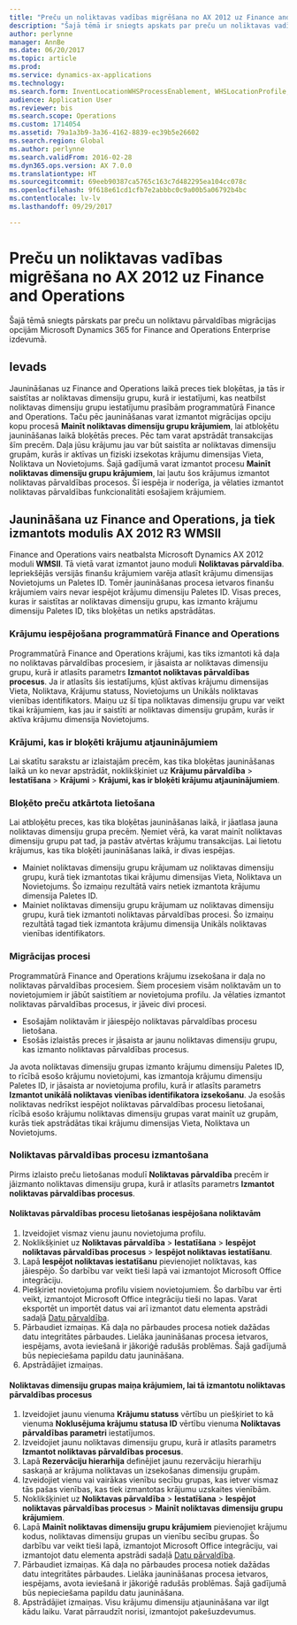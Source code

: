 ```yaml
---
title: "Preču un noliktavas vadības migrēšana no AX 2012 uz Finance and Operations"
description: "Šajā tēmā ir sniegts apskats par preču un noliktavas vadības migrēšanas opcijām."
author: perlynne
manager: AnnBe
ms.date: 06/20/2017
ms.topic: article
ms.prod: 
ms.service: dynamics-ax-applications
ms.technology: 
ms.search.form: InventLocationWHSProcessEnablement, WHSLocationProfile, InventTableStorageDimensionGroupChange, InventUpdateBlockedItem, WHSParameters, WHSReservationHierarchy, WHSUOMSeqGroupTable
audience: Application User
ms.reviewer: bis
ms.search.scope: Operations
ms.custom: 1714054
ms.assetid: 79a1a3b9-3a36-4162-8839-ec39b5e26602
ms.search.region: Global
ms.author: perlynne
ms.search.validFrom: 2016-02-28
ms.dyn365.ops.version: AX 7.0.0
ms.translationtype: HT
ms.sourcegitcommit: 69eeb90387ca5765c163c7d482295ea104cc078c
ms.openlocfilehash: 9f618e61cd1cfb7e2abbbc0c9a00b5a06792b4bc
ms.contentlocale: lv-lv
ms.lasthandoff: 09/29/2017

---
```


# <a name="migrate-products-and-warehouse-management-from-ax-2012-to-finance-and-operations"></a>Preču un noliktavas vadības migrēšana no AX 2012 uz Finance and Operations

Šajā tēmā sniegts pārskats par preču un noliktavu pārvaldības migrācijas opcijām Microsoft Dynamics 365 for Finance and Operations Enterprise izdevumā.

<a name="introduction"></a>Ievads
------------

Jaunināšanas uz Finance and Operations laikā preces tiek bloķētas, ja tās ir saistītas ar noliktavas dimensiju grupu, kurā ir iestatījumi, kas neatbilst noliktavas dimensiju grupu iestatījumu prasībām programmatūrā Finance and Operations. Taču pēc jaunināšanas varat izmantot migrācijas opciju kopu procesā **Mainīt noliktavas dimensiju grupu krājumiem**, lai atbloķētu jaunināšanas laikā bloķētās preces. Pēc tam varat apstrādāt transakcijas šīm precēm. Daļa jūsu krājumu jau var būt saistīta ar noliktavas dimensiju grupām, kurās ir aktīvas un fiziski izsekotas krājumu dimensijas Vieta, Noliktava un Novietojums. Šajā gadījumā varat izmantot procesu **Mainīt noliktavas dimensiju grupu krājumiem**, lai ļautu šos krājumus izmantot noliktavas pārvaldības procesos. Šī iespēja ir noderīga, ja vēlaties izmantot noliktavas pārvaldības funkcionalitāti esošajiem krājumiem.

## <a name="upgrading-to-finance-and-operations-when-ax-2012-r3-wmsii-is-used"></a>Jaunināšana uz Finance and Operations, ja tiek izmantots modulis AX 2012 R3 WMSII
Finance and Operations vairs neatbalsta Microsoft Dynamics AX 2012 moduli **WMSII**. Tā vietā varat izmantot jauno moduli **Noliktavas pārvaldība**. Iepriekšējās versijās finanšu krājumiem varēja atlasīt krājumu dimensijas Novietojums un Paletes ID. Tomēr jaunināšanas procesa ietvaros finanšu krājumiem vairs nevar iespējot krājumu dimensiju Paletes ID. Visas preces, kuras ir saistītas ar noliktavas dimensiju grupu, kas izmanto krājumu dimensiju Paletes ID, tiks bloķētas un netiks apstrādātas.

### <a name="enabling-items-in-finance-and-operations"></a>Krājumu iespējošana programmatūrā Finance and Operations

Programmatūrā Finance and Operations krājumi, kas tiks izmantoti kā daļa no noliktavas pārvaldības procesiem, ir jāsaista ar noliktavas dimensiju grupu, kurā ir atlasīts parametrs **Izmantot noliktavas pārvaldības procesus**. Ja ir atlasīts šis iestatījums, kļūst aktīvas krājumu dimensijas Vieta, Noliktava, Krājumu statuss, Novietojums un Unikāls noliktavas vienības identifikators. Maiņu uz šī tipa noliktavas dimensiju grupu var veikt tikai krājumiem, kas jau ir saistīti ar noliktavas dimensiju grupām, kurās ir aktīva krājumu dimensija Novietojums.

### <a name="items-that-are-blocked-for-inventory-updates"></a>Krājumi, kas ir bloķēti krājumu atjauninājumiem

Lai skatītu sarakstu ar izlaistajām precēm, kas tika bloķētas jaunināšanas laikā un ko nevar apstrādāt, noklikšķiniet uz **Krājumu pārvaldība** &gt; **Iestatīšana** &gt; **Krājumi** &gt; **Krājumi, kas ir bloķēti krājumu atjauninājumiem**.

### <a name="reapplying-blocked-products"></a>Bloķēto preču atkārtota lietošana

Lai atbloķētu preces, kas tika bloķētas jaunināšanas laikā, ir jāatlasa jauna noliktavas dimensiju grupa precēm. Ņemiet vērā, ka varat mainīt noliktavas dimensiju grupu pat tad, ja pastāv atvērtas krājumu transakcijas. Lai lietotu krājumus, kas tika bloķēti jaunināšanas laikā, ir divas iespējas.

-   Mainiet noliktavas dimensiju grupu krājumam uz noliktavas dimensiju grupu, kurā tiek izmantotas tikai krājumu dimensijas Vieta, Noliktava un Novietojums. Šo izmaiņu rezultātā vairs netiek izmantota krājumu dimensija Paletes ID.
-   Mainiet noliktavas dimensiju grupu krājumam uz noliktavas dimensiju grupu, kurā tiek izmantoti noliktavas pārvaldības procesi. Šo izmaiņu rezultātā tagad tiek izmantota krājumu dimensija Unikāls noliktavas vienības identifikators.

### <a name="migration-processes"></a>Migrācijas procesi

Programmatūrā Finance and Operations krājumu izsekošana ir daļa no noliktavas pārvaldības procesiem. Šiem procesiem visām noliktavām un to novietojumiem ir jābūt saistītiem ar novietojuma profilu. Ja vēlaties izmantot noliktavas pārvaldības procesus, ir jāveic divi procesi.

-   Esošajām noliktavām ir jāiespējo noliktavas pārvaldības procesu lietošana.
-   Esošās izlaistās preces ir jāsaista ar jaunu noliktavas dimensiju grupu, kas izmanto noliktavas pārvaldības procesus.

Ja avota noliktavas dimensiju grupas izmanto krājumu dimensiju Paletes ID, to rīcībā esošo krājumu novietojumi, kas izmantoja krājumu dimensiju Paletes ID, ir jāsaista ar novietojuma profilu, kurā ir atlasīts parametrs **Izmantot unikālā noliktavas vienības identifikatora izsekošanu**. Ja esošās noliktavas nedrīkst iespējot noliktavas pārvaldības procesu lietošanai, rīcībā esošo krājumu noliktavas dimensiju grupas varat mainīt uz grupām, kurās tiek apstrādātas tikai krājumu dimensijas Vieta, Noliktava un Novietojums.

### <a name="using-the-warehouse-management-processes"></a>Noliktavas pārvaldības procesu izmantošana

Pirms izlaisto preču lietošanas modulī **Noliktavas pārvaldība** precēm ir jāizmanto noliktavas dimensiju grupa, kurā ir atlasīts parametrs **Izmantot noliktavas pārvaldības procesus**.

#### <a name="enable-warehouses-to-use-warehouse-management-processes"></a>Noliktavas pārvaldības procesu lietošanas iespējošana noliktavām

1.  Izveidojiet vismaz vienu jaunu novietojuma profilu.
2.  Noklikšķiniet uz **Noliktavas pārvaldība** &gt; **Iestatīšana** &gt; **Iespējot noliktavas pārvaldības procesus** &gt; **Iespējot noliktavas iestatīšanu**.
3.  Lapā **Iespējot noliktavas iestatīšanu** pievienojiet noliktavas, kas jāiespējo. Šo darbību var veikt tieši lapā vai izmantojot Microsoft Office integrāciju.
4.  Piešķiriet novietojuma profilu visiem novietojumiem. Šo darbību var ērti veikt, izmantojot Microsoft Office integrāciju tieši no lapas. Varat eksportēt un importēt datus vai arī izmantot datu elementa apstrādi sadaļā [Datu pārvaldība](../../dev-itpro/data-entities/data-entities.md).
5.  Pārbaudiet izmaiņas. Kā daļa no pārbaudes procesa notiek dažādas datu integritātes pārbaudes. Lielāka jaunināšanas procesa ietvaros, iespējams, avota ieviešanā ir jākoriģē radušās problēmas. Šajā gadījumā būs nepieciešama papildu datu jaunināšana.
6.  Apstrādājiet izmaiņas.

#### <a name="change-the-storage-dimension-group-for-items-so-that-it-uses-warehouse-management-processes"></a>Noliktavas dimensiju grupas maiņa krājumiem, lai tā izmantotu noliktavas pārvaldības procesus

1.  Izveidojiet jaunu vienuma **Krājumu statuss** vērtību un piešķiriet to kā vienuma **Noklusējuma krājumu statusa ID** vērtību vienuma **Noliktavas pārvaldības parametri** iestatījumos.
2.  Izveidojiet jaunu noliktavas dimensiju grupu, kurā ir atlasīts parametrs **Izmantot noliktavas pārvaldības procesus**.
3.  Lapā **Rezervāciju hierarhija** definējiet jaunu rezervāciju hierarhiju saskaņā ar krājuma noliktavas un izsekošanas dimensiju grupām.
4.  Izveidojiet vienu vai vairākas vienību secību grupas, kas ietver vismaz tās pašas vienības, kas tiek izmantotas krājumu uzskaites vienībām.
5.  Noklikšķiniet uz **Noliktavas pārvaldība** &gt; **Iestatīšana** &gt; **Iespējot noliktavas pārvaldības procesus** &gt; **Mainīt noliktavas dimensiju grupu krājumiem**.
6.  Lapā **Mainīt noliktavas dimensiju grupu krājumiem** pievienojiet krājumu kodus, noliktavas dimensiju grupas un vienību secību grupas. Šo darbību var veikt tieši lapā, izmantojot Microsoft Office integrāciju, vai izmantojot datu elementa apstrādi sadaļā [Datu pārvaldība](../../dev-itpro/data-entities/data-entities.md).
7.  Pārbaudiet izmaiņas. Kā daļa no pārbaudes procesa notiek dažādas datu integritātes pārbaudes. Lielāka jaunināšanas procesa ietvaros, iespējams, avota ieviešanā ir jākoriģē radušās problēmas. Šajā gadījumā būs nepieciešama papildu datu jaunināšana.
8.  Apstrādājiet izmaiņas. Visu krājumu dimensiju atjaunināšana var ilgt kādu laiku. Varat pārraudzīt norisi, izmantojot pakešuzdevumus.



